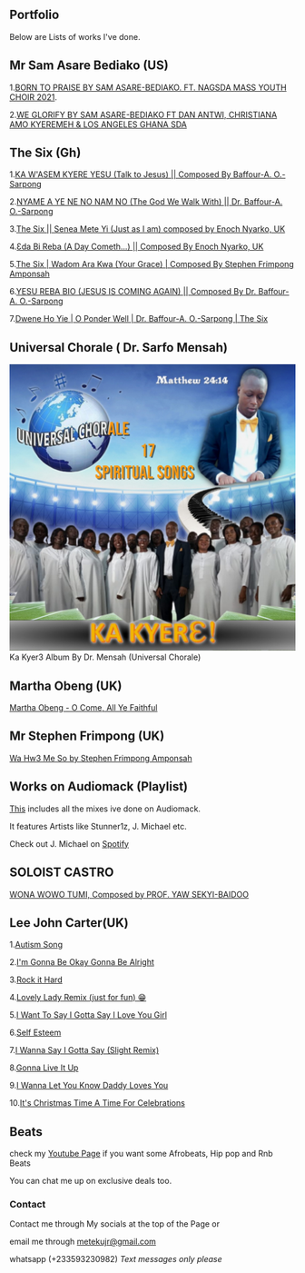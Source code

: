 
## Portfolio

Below are Lists of works I've done.

## Mr Sam Asare Bediako (US)

1.[BORN TO PRAISE BY SAM ASARE-BEDIAKO. FT. NAGSDA MASS YOUTH CHOIR 2021](https://www.youtube.com/watch?v=lHjUF73DByI).

2.[WE GLORIFY BY SAM ASARE-BEDIAKO FT DAN ANTWI, CHRISTIANA AMO KYEREMEH & LOS ANGELES GHANA SDA](https://www.youtube.com/watch?v=qafC3Pb3v-M)

## The Six (Gh)

1.[KA W'ASEM KYERE YESU (Talk to Jesus) || Composed By Baffour-A. O.-Sarpong](https://www.youtube.com/watch?v=vCD9LCz-71g)

2.[NYAME A YE NE NO NAM NO (The God We Walk With) || Dr. Baffour-A. O.-Sarpong](https://www.youtube.com/watch?v=YTK6kzlGluM)

3.[The Six || Senea Mete Yi (Just as I am) composed by Enoch Nyarko, UK ](https://www.youtube.com/watch?v=O89-SvB2Jx8)

4.[Ɛda Bi Reba (A Day Cometh...) || Composed By Enoch Nyarko, UK](https://www.youtube.com/watch?v=wam7lO93l2I)

5.[The Six | Wadom Ara Kwa (Your Grace) | Composed By Stephen Frimpong Amponsah](https://www.youtube.com/watch?v=IAjZogo8Qvw)

6.[YESU REBA BIO (JESUS IS COMING AGAIN) || Composed By Dr. Baffour-A. O.-Sarpong ](https://www.youtube.com/watch?v=mrLmtqVzZZA)

7.[Dwene Ho Yie | O Ponder Well | Dr. Baffour-A. O.-Sarpong | The Six](https://www.youtube.com/watch?v=rAi1cephaIY)

## Universal Chorale ( Dr. Sarfo Mensah)

<img src="/Media/UNIVERSAL COVERT.jpeg" alt="Ka Kyer3 Album" width="750">
Ka Kyer3 Album By Dr. Mensah (Universal Chorale)




## Martha Obeng (UK)

[Martha Obeng - O Come, All Ye Faithful](https://www.youtube.com/watch?v=p51TarIa4oU)

## Mr Stephen Frimpong (UK)

[Wa Hw3 Me So by Stephen Frimpong Amponsah](https://www.youtube.com/watch?v=hvE9NbX6svw)

## Works on Audiomack (Playlist)

[This](https://audiomack.com/mextechmusic/playlist/mextech-mixes) includes all the mixes ive done on Audiomack.

It features Artists like Stunner1z, J. Michael etc.

Check out J. Michael on [Spotify](https://open.spotify.com/artist/3PP2crzXMUkyA3sDXcE0WZ?si=kAOioy0WSru4pY7Nu6NaBg&nd=1)

 ## SOLOIST CASTRO

[WONA WOWO TUMI, Composed by PROF. YAW SEKYI-BAIDOO](https://www.youtube.com/watch?v=Ogulz5L0t54)


## Lee John Carter(UK)

1.[Autism Song](https://www.youtube.com/watch?v=ZUtNyyIu_GU)

2.[I'm Gonna Be Okay Gonna Be Alright](https://www.youtube.com/watch?v=3B-H8dMe360)

3.[Rock it Hard](https://www.youtube.com/watch?v=0BfIhMY-iAA)

4.[Lovely Lady Remix (just for fun) 😁](https://www.youtube.com/watch?v=3llzl-Ybsfs)

5.[I Want To Say I Gotta Say I Love You Girl](https://www.youtube.com/watch?v=XXkxlcOXw8k)

6.[Self Esteem](https://www.youtube.com/watch?v=ln44jDvA5t4)

7.[I Wanna Say I Gotta Say (Slight Remix)](https://www.youtube.com/watch?v=Y0pu3qTFN6o)

8.[Gonna Live It Up](https://www.youtube.com/watch?v=hOKDh7Gd0io)

9.[I Wanna Let You Know Daddy Loves You](https://www.youtube.com/watch?v=ekvbVNn025E)

10.[It's Christmas Time A Time For Celebrations](https://www.youtube.com/watch?v=9D8KAhDnPoU)


## Beats 

check my [Youtube Page](https://www.youtube.com/channel/UCpxDpCsdHVu5wjpH_hXxnhA) if you want some Afrobeats, Hip pop and Rnb Beats

 You can chat me up on exclusive deals too.

### Contact

Contact me through My socials at the top of the Page or 

email me through metekujr@gmail.com 

whatsapp (+233593230982) *Text messages only please*
